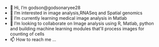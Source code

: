 - 👋 Hi, I’m godson@godsonaryee28
- 👀 I’m interested in image analysis,RNASeq and Spatial genomics
- 🌱 I’m currently learning medical image analysis in Matlab
- 💞️ I’m looking to collaborate on Image analysis using R, Matlab, python and building machine learning modules that'll process images for counting of cells
- 📫 How to reach me ...

<!---
godsonaryee28/godsonaryee28 is a ✨ special ✨ repository because its `README.md` (this file) appears on your GitHub profile.
You can click the Preview link to take a look at your changes.
--->
